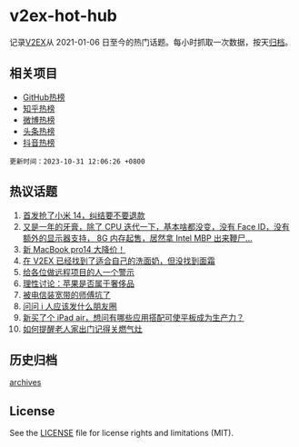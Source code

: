 # v2ex-hot-hub

 记录[V2EX](https://www.v2ex.com/)从 2021-01-06 日至今的热门话题。每小时抓取一次数据，按天[归档](archives)。
 
 ## 相关项目

- [GitHub热榜](https://github.com/it985/github-hot-hub)
- [知乎热榜](https://github.com/it985/zhihu-hot-hub)
- [微博热榜](https://github.com/it985/weibo-hot-hub)
- [头条热榜](https://github.com/it985/toutiao-hot-hub)
- [抖音热榜](https://github.com/it985/douyin-hot-hub)


 `更新时间：2023-10-31 12:06:26 +0800`

## 热议话题

1. [首发抢了小米 14，纠结要不要退款](https://www.v2ex.com/t/986659)
1. [又是一年的牙膏，除了 CPU 迭代一下，基本啥都没变，没有 Face ID，没有额外的显示器支持， 8G 内存起售，居然拿 Intel MBP 出来鞭尸...](https://www.v2ex.com/t/986922)
1. [新 MacBook pro14 大降价！](https://www.v2ex.com/t/986919)
1. [在 V2EX 已经找到了适合自己的洗面奶，但没找到面霜](https://www.v2ex.com/t/986665)
1. [给各位做远程项目的人一个警示](https://www.v2ex.com/t/986881)
1. [理性讨论：苹果是否属于奢侈品](https://www.v2ex.com/t/986990)
1. [被电信装宽带的师傅坑了](https://www.v2ex.com/t/986690)
1. [问问 i 人应该发什么朋友圈](https://www.v2ex.com/t/986952)
1. [新买了个 iPad air，想问有哪些应用搭配可使平板成为生产力？](https://www.v2ex.com/t/986726)
1. [如何提醒老人家出门记得关燃气灶](https://www.v2ex.com/t/986963)

## 历史归档

[archives](archives)

## License

See the [LICENSE](LICENSE) file for license rights and limitations (MIT).
